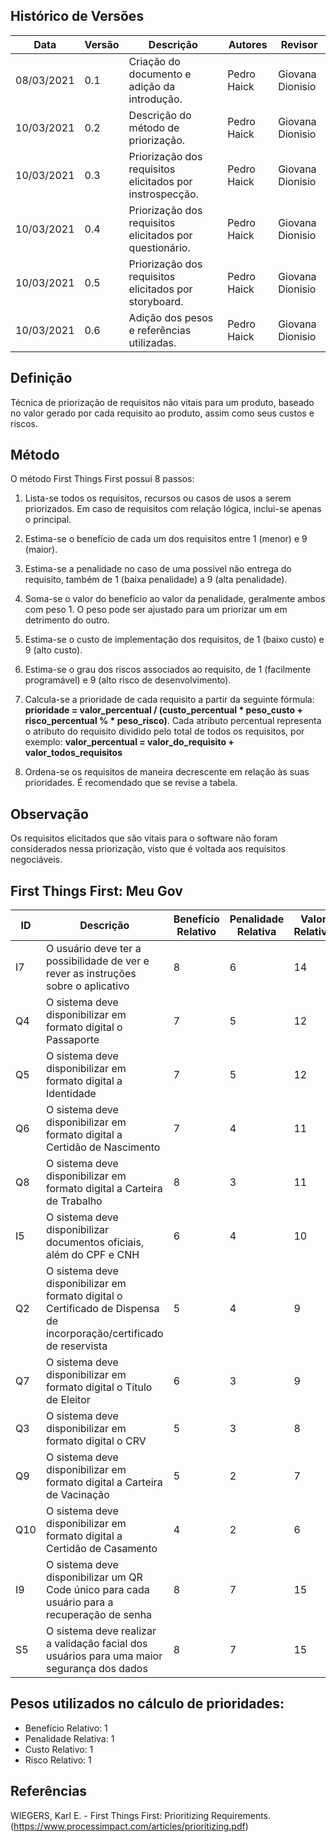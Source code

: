 ## Histórico de Versões

| Data       | Versão | Descrição                                                                                               | Autores          | Revisor |
| ---------- | ------ | ------------------------------------------------------------------------------------------------------- | ---------------- | ------- |
| 08/03/2021 | 0.1    | Criação do documento e adição da introdução.                                              | Pedro Haick      | Giovana Dionisio |
| 10/03/2021 | 0.2    | Descrição do método de priorização.                                              | Pedro Haick      | Giovana Dionisio |
| 10/03/2021 | 0.3    | Priorização dos requisitos elicitados por instrospecção.                                              | Pedro Haick      | Giovana Dionisio |
| 10/03/2021 | 0.4    | Priorização dos requisitos elicitados por questionário.                                              | Pedro Haick      | Giovana Dionisio |
| 10/03/2021 | 0.5    | Priorização dos requisitos elicitados por storyboard.                                              | Pedro Haick      | Giovana Dionisio |
| 10/03/2021 | 0.6    | Adição dos pesos e referências utilizadas.                                              | Pedro Haick      | Giovana Dionisio |

## Definição

Técnica de priorização de requisitos não vitais para um produto, baseado no valor gerado por cada requisito ao produto, assim como seus custos e riscos.

## Método

O método First Things First possui 8 passos:

1. Lista-se todos os requisitos, recursos ou casos de usos a serem priorizados. Em caso de requisitos com relação lógica, inclui-se apenas o principal.

2. Estima-se o benefício de cada um dos requisitos entre 1 (menor) e 9 (maior).

3. Estima-se a penalidade no caso de uma possível não entrega do requisito, também de 1 (baixa penalidade) a 9 (alta penalidade).

4. Soma-se o valor do benefício ao valor da penalidade, geralmente ambos com peso 1. O peso pode ser ajustado para um priorizar um em detrimento do outro.

5. Estima-se o custo de implementação dos requisitos, de 1 (baixo custo) e 9 (alto custo).

6. Estima-se o grau dos riscos associados ao requisito, de 1 (facilmente programável) e 9 (alto risco de desenvolvimento).

7. Calcula-se a prioridade de cada requisito a partir da seguinte fórmula: **prioridade = valor_percentual / (custo_percentual * peso_custo + risco_percentual % * peso_risco)**. Cada atributo percentual representa o atributo do requisito dividido pelo total de todos os requisitos, por exemplo: **valor_percentual = valor_do_requisito + valor_todos_requisitos**

8. Ordena-se os requisitos de maneira decrescente em relação às suas prioridades. É recomendado que se revise a tabela.

## Observação

Os requisitos elicitados que são vitais para o software não foram considerados nessa priorização, visto que é voltada aos requisitos negociáveis.

## First Things First: Meu Gov

| ID | Descrição | Benefício Relativo | Penalidade Relativa | Valor Relativo | Valor Percentual | Custo Relativo | Custo Percentual | Risco Relativo | Risco Percentual | Prioridade |
| ---- | ---- | ---- | ---- | ---- | ---- | ---- | ---- | ---- | ---- | ---- |
I7 |	O usuário deve ter a possibilidade de ver e rever as instruções sobre o aplicativo |	8 |	6 |	14 |	10.07% |	1 |	5.56% |	1 |	4.55% |	1.00 |
Q4 |	O sistema deve disponibilizar em formato digital o Passaporte |	7 |	5 |	12 |	8.63% |	1 |	5.56% |	1 |	4.55% |	0.85 |
Q5 |	O sistema deve disponibilizar em formato digital a Identidade |	7 |	5 |	12 |	8.63% |	1 |	5.56% |	1 |	4.55% |	0.85 |
Q6 |	O sistema deve disponibilizar em formato digital a Certidão de Nascimento |	7 |	4 |	11 |	7.91% |	1 |	5.56% |	1 |	4.55% |	0.78 |
Q8 |	O sistema deve disponibilizar em formato digital a Carteira de Trabalho |	8 |	3 |	11 |	7.91% |	1 |	5.56% |	1 |	4.55% |	0.78 |
I5 |	O sistema deve disponibilizar documentos oficiais, além do CPF e CNH |	6 |	4 |	10 |	7.19% |	1 |	5.56% |	1 |	4.55% |	0.71 |
Q2 |	O sistema deve disponibilizar em formato digital o Certificado de Dispensa de incorporação/certificado de reservista |	5 |	4 |	9 |	6.47% |	1 |	5.56% |	1 |	4.55% |	0.64 |	
Q7 |	O sistema deve disponibilizar em formato digital o Título de Eleitor |	6 |	3 |	9 |	6.47% |	1 |	5.56% |	1 |	4.55% |	0.64 |
Q3 |	O sistema deve disponibilizar em formato digital o CRV |	5 |	3 |	8 |	5.76% |	1 |	5.56% |	1 |	4.55% |	0.57 |
Q9 |	O sistema deve disponibilizar em formato digital a Carteira de Vacinação |	5 |	2 |	7 |	5.04% |	1 |	5.56% |	1 |	4.55% |	0.50 |
Q10 |	O sistema deve disponibilizar em formato digital a Certidão de Casamento |	4 |	2 |	6 |	4.32% |	1 |	5.56% |	1 |	4.55% |	0.43 |
I9 |	O sistema deve disponibilizar um QR Code único para cada usuário para a recuperação de senha |	8 |	7 |	15 |	10.79% |	3 |	16.67% |	5 |	22.73% |	0.27 |
S5 |	O sistema deve realizar a validação facial dos usuários para uma maior segurança dos dados |	8 |	7 |	15 |	10.79% |	4 |	22.22% |	6 |	27.27% |	0.22 

## Pesos utilizados no cálculo de prioridades:
 * Benefício Relativo: 1
 * Penalidade Relativa: 1
 * Custo Relativo: 1
 * Risco Relativo: 1

## Referências

WIEGERS, Karl E. - First Things First: Prioritizing Requirements. (https://www.processimpact.com/articles/prioritizing.pdf)